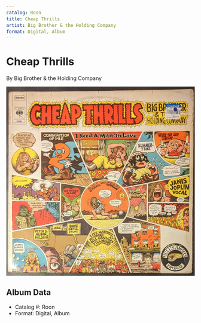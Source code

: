 ```yaml
---
catalog: Roon
title: Cheap Thrills
artist: Big Brother & the Holding Company
format: Digital, Album
---
```


# Cheap Thrills

By Big Brother & the Holding Company

![](../../assets/albumcovers/Big_Brother_and_the_Holding_Company-Cheap_Thrills.png)

## Album Data

- Catalog #: Roon
- Format: Digital, Album

